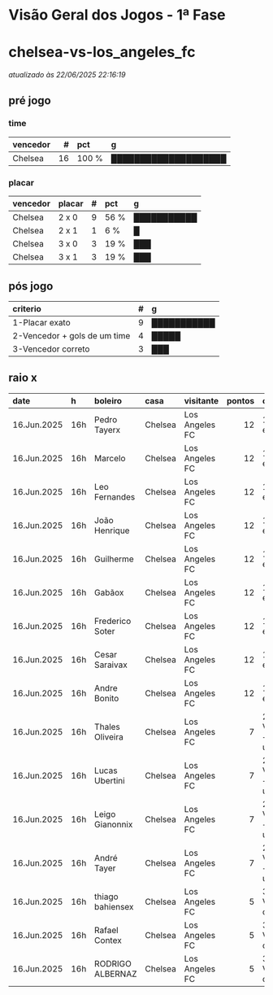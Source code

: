 # Visão Geral dos Jogos - 1ª Fase

# chelsea-vs-los_angeles_fc

_atualizado às 22/06/2025 22:16:19_

## pré jogo

### time

| vencedor   |   # | pct   | g                    |
|:-----------|----:|:------|:---------------------|
| Chelsea    |  16 | 100 % | ████████████████████ |

### placar

| vencedor   | placar   |   # | pct   | g           |
|:-----------|:---------|----:|:------|:------------|
| Chelsea    | 2 x 0    |   9 | 56 %  | ███████████ |
| Chelsea    | 2 x 1    |   1 | 6 %   | █           |
| Chelsea    | 3 x 0    |   3 | 19 %  | ███         |
| Chelsea    | 3 x 1    |   3 | 19 %  | ███         |

## pós jogo

| criterio                     |   # | g           |
|:-----------------------------|----:|:------------|
| 1-Placar exato               |   9 | ███████████ |
| 2-Vencedor + gols de um time |   4 | █████       |
| 3-Vencedor correto           |   3 | ███         |

## raio x

| date        | h   | boleiro          | casa    | visitante      |   pontos | criteiro                     | bol_placar   | bol_time   | real_placar   | real_time   |
|:------------|:----|:-----------------|:--------|:---------------|---------:|:-----------------------------|:-------------|:-----------|:--------------|:------------|
| 16.Jun.2025 | 16h | Pedro Tayerx     | Chelsea | Los Angeles FC |       12 | 1-Placar exato               | 2 x 0        | Chelsea    | 2 x 0         | Chelsea     |
| 16.Jun.2025 | 16h | Marcelo          | Chelsea | Los Angeles FC |       12 | 1-Placar exato               | 2 x 0        | Chelsea    | 2 x 0         | Chelsea     |
| 16.Jun.2025 | 16h | Leo Fernandes    | Chelsea | Los Angeles FC |       12 | 1-Placar exato               | 2 x 0        | Chelsea    | 2 x 0         | Chelsea     |
| 16.Jun.2025 | 16h | João Henrique    | Chelsea | Los Angeles FC |       12 | 1-Placar exato               | 2 x 0        | Chelsea    | 2 x 0         | Chelsea     |
| 16.Jun.2025 | 16h | Guilherme        | Chelsea | Los Angeles FC |       12 | 1-Placar exato               | 2 x 0        | Chelsea    | 2 x 0         | Chelsea     |
| 16.Jun.2025 | 16h | Gabãox           | Chelsea | Los Angeles FC |       12 | 1-Placar exato               | 2 x 0        | Chelsea    | 2 x 0         | Chelsea     |
| 16.Jun.2025 | 16h | Frederico Soter  | Chelsea | Los Angeles FC |       12 | 1-Placar exato               | 2 x 0        | Chelsea    | 2 x 0         | Chelsea     |
| 16.Jun.2025 | 16h | Cesar Saraivax   | Chelsea | Los Angeles FC |       12 | 1-Placar exato               | 2 x 0        | Chelsea    | 2 x 0         | Chelsea     |
| 16.Jun.2025 | 16h | Andre Bonito     | Chelsea | Los Angeles FC |       12 | 1-Placar exato               | 2 x 0        | Chelsea    | 2 x 0         | Chelsea     |
| 16.Jun.2025 | 16h | Thales Oliveira  | Chelsea | Los Angeles FC |        7 | 2-Vencedor + gols de um time | 3 x 0        | Chelsea    | 2 x 0         | Chelsea     |
| 16.Jun.2025 | 16h | Lucas Ubertini   | Chelsea | Los Angeles FC |        7 | 2-Vencedor + gols de um time | 2 x 1        | Chelsea    | 2 x 0         | Chelsea     |
| 16.Jun.2025 | 16h | Leigo Gianonnix  | Chelsea | Los Angeles FC |        7 | 2-Vencedor + gols de um time | 3 x 0        | Chelsea    | 2 x 0         | Chelsea     |
| 16.Jun.2025 | 16h | André Tayer      | Chelsea | Los Angeles FC |        7 | 2-Vencedor + gols de um time | 3 x 0        | Chelsea    | 2 x 0         | Chelsea     |
| 16.Jun.2025 | 16h | thiago bahiensex | Chelsea | Los Angeles FC |        5 | 3-Vencedor correto           | 3 x 1        | Chelsea    | 2 x 0         | Chelsea     |
| 16.Jun.2025 | 16h | Rafael Contex    | Chelsea | Los Angeles FC |        5 | 3-Vencedor correto           | 3 x 1        | Chelsea    | 2 x 0         | Chelsea     |
| 16.Jun.2025 | 16h | RODRIGO ALBERNAZ | Chelsea | Los Angeles FC |        5 | 3-Vencedor correto           | 3 x 1        | Chelsea    | 2 x 0         | Chelsea     |